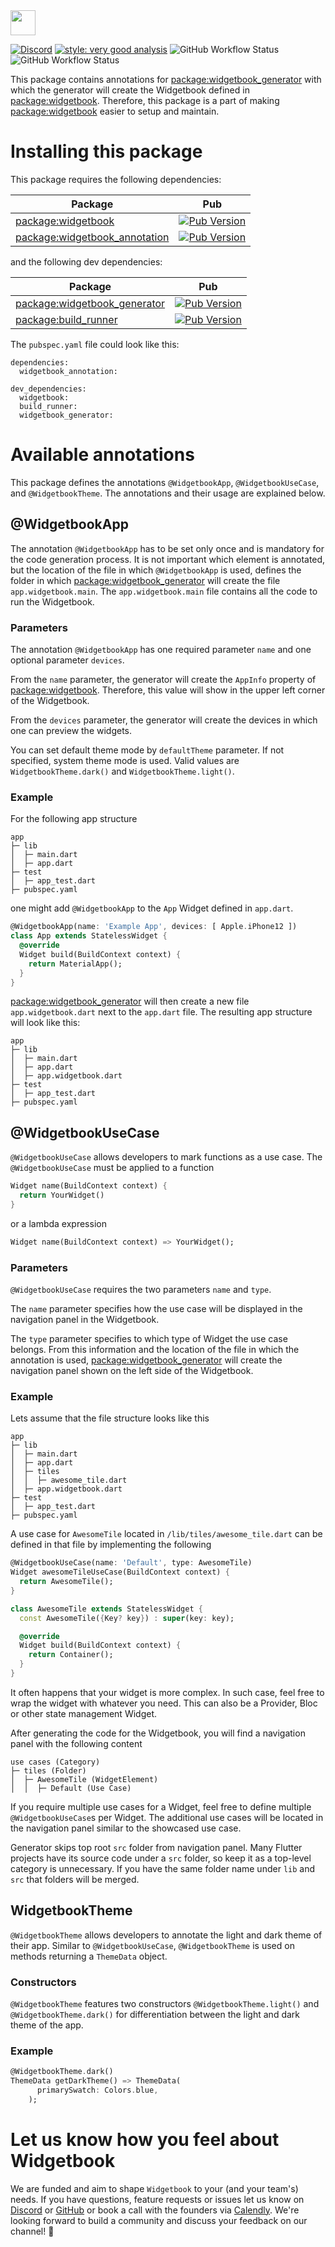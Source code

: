 <img height=40 src="https://raw.githubusercontent.com/widgetbook/widgetbook/2107e1afe2217e8ecde56c6ade1fd3706c3e6570/docs/assets/WidgetbookLogo.svg">

[![Discord](https://img.shields.io/discord/879618555560218625?color=blue&style=flat-square)](https://discord.com/invite/zT4AMStAJA)
[![style: very good analysis](https://img.shields.io/badge/style-very_good_analysis-B22C89.svg?style=flat-square)](https://pub.dev/packages/very_good_analysis) 
![GitHub Workflow Status](https://img.shields.io/github/workflow/status/widgetbook/widgetbook/ci?style=flat-square)
![GitHub Workflow Status](https://img.shields.io/github/workflow/status/widgetbook/widgetbook/ci?label=test&style=flat-square)


This package contains annotations for [package:widgetbook_generator](https://pub.dev/packages/widgetbook_generator) with which the generator will create the Widgetbook defined in [package:widgetbook](https://pub.dev/packages/widgetbook). Therefore, this package is a part of making [package:widgetbook](https://pub.dev/packages/widgetbook) easier to setup and maintain.

# Installing this package
This package requires the following dependencies: 

| Package           | Pub |
| ----------------- | --------------------------------- |
| [package:widgetbook](https://pub.dev/packages/widgetbook) | [![Pub Version](https://img.shields.io/pub/v/widgetbook?style=flat-square)](https://pub.dev/packages/widgetbook) |
| [package:widgetbook_annotation](https://pub.dev/packages/widgetbook_annotation) | [![Pub Version](https://img.shields.io/pub/v/widgetbook_annotation?style=flat-square)](https://pub.dev/packages/widgetbook_annotation) |

and the following dev dependencies:

| Package           | Pub |
| ----------------- | --------------------------------- |
| [package:widgetbook_generator](https://pub.dev/packages/widgetbook_generator) | [![Pub Version](https://img.shields.io/pub/v/widgetbook_generator?style=flat-square)](https://pub.dev/packages/widgetbook_generator) |
| [package:build_runner](https://pub.dev/packages/build_runner) | [![Pub Version](https://img.shields.io/pub/v/build_runner?style=flat-square)](https://pub.dev/packages/build_runner) |

The `pubspec.yaml` file could look like this:

```
dependencies:
  widgetbook_annotation:

dev_dependencies:
  widgetbook:
  build_runner:
  widgetbook_generator:
```

# Available annotations

This package defines the annotations `@WidgetbookApp`, `@WidgetbookUseCase`, and `@WidgetbookTheme`. The annotations and their usage are explained below.

## @WidgetbookApp

The annotation `@WidgetbookApp` has to be set only once and is mandatory for the code generation process. It is not important which element is annotated, but the location of the file in which `@WidgetbookApp` is used, defines the folder in which [package:widgetbook_generator](https://pub.dev/packages/widgetbook_generator) will create the file `app.widgetbook.main`. The `app.widgetbook.main` file contains all the code to run the Widgetbook. 

### Parameters

The annotation `@WidgetbookApp` has one required parameter `name` and one optional parameter `devices`.

From the `name` parameter, the generator will create the `AppInfo` property of [package:widgetbook](https://pub.dev/packages/widgetbook). Therefore, this value will show in the upper left corner of the Widgetbook. 

From the `devices` parameter, the generator will create the devices in which one can preview the widgets. 

You can set default theme mode by `defaultTheme` parameter. If not specified, system theme mode is used. 
Valid values are `WidgetbookTheme.dark()` and `WidgetbookTheme.light()`.

### Example

For the following app structure 

```
app
├─ lib
│  ├─ main.dart
│  ├─ app.dart
├─ test
│  ├─ app_test.dart
├─ pubspec.yaml
```

one might add `@WidgetbookApp` to the `App` Widget defined in `app.dart`.

```dart 
@WidgetbookApp(name: 'Example App', devices: [ Apple.iPhone12 ])
class App extends StatelessWidget {
  @override
  Widget build(BuildContext context) {
    return MaterialApp();
  }
}
```

[package:widgetbook_generator](https://pub.dev/packages/widgetbook_generator) will then create a new file `app.widgetbook.dart` next to the `app.dart` file. The resulting app structure will look like this:

```
app
├─ lib
│  ├─ main.dart
│  ├─ app.dart
│  ├─ app.widgetbook.dart
├─ test
│  ├─ app_test.dart
├─ pubspec.yaml
```

## @WidgetbookUseCase

`@WidgetbookUseCase` allows developers to mark functions as a use case. The `@WidgetbookUseCase` must be applied to a function 

```dart
Widget name(BuildContext context) {  
  return YourWidget()
}
``` 

or a lambda expression

```dart
Widget name(BuildContext context) => YourWidget();
``` 

### Parameters

`@WidgetbookUseCase` requires the two parameters `name` and `type`. 

The `name` parameter specifies how the use case will be displayed in the navigation panel in the Widgetbook.

The `type` parameter specifies to which type of Widget the use case belongs. From this information and the location of the file in which the annotation is used, [package:widgetbook_generator](https://pub.dev/packages/widgetbook_generator) will create the navigation panel shown on the left side of the Widgetbook.

### Example 

Lets assume that the file structure looks like this

```
app
├─ lib
│  ├─ main.dart
│  ├─ app.dart
│  ├─ tiles
│  │  ├─ awesome_tile.dart
│  ├─ app.widgetbook.dart
├─ test
│  ├─ app_test.dart
├─ pubspec.yaml
```

A use case for `AwesomeTile` located in `/lib/tiles/awesome_tile.dart` can be defined in that file by implementing the following

```dart 
@WidgetbookUseCase(name: 'Default', type: AwesomeTile)
Widget awesomeTileUseCase(BuildContext context) {
  return AwesomeTile();
}

class AwesomeTile extends StatelessWidget {
  const AwesomeTile({Key? key}) : super(key: key);

  @override
  Widget build(BuildContext context) {
    return Container();
  }
}
```

It often happens that your widget is more complex. In such case, feel free to wrap the widget with whatever you need. This can also be a Provider, Bloc or other state management Widget. 

After generating the code for the Widgetbook, you will find a navigation panel with the following content

```
use cases (Category)
├─ tiles (Folder)
│  ├─ AwesomeTile (WidgetElement)
│  │  ├─ Default (Use Case)
```

If you require multiple use cases for a Widget, feel free to define multiple `@WidgetbookUseCase`s per Widget. The additional use cases will be located in the navigation panel similar to the showcased use case. 

Generator skips top root `src` folder from navigation panel. Many Flutter projects have its source code under a `src` folder, so keep it as a top-level category is unnecessary. If you have the same folder name under `lib` and `src` that folders will be merged. 

## WidgetbookTheme

`@WidgetbookTheme` allows developers to annotate the light and dark theme of their app. Similar to `@WidgetbookUseCase`, `@WidgetbookTheme` is used on methods returning a `ThemeData` object. 

### Constructors

`@WidgetbookTheme` features two constructors `@WidgetbookTheme.light()` and `@WidgetbookTheme.dark()` for differentiation between the light and dark theme of the app. 

### Example

```dart
@WidgetbookTheme.dark()
ThemeData getDarkTheme() => ThemeData(
      primarySwatch: Colors.blue,
    );
```

# Let us know how you feel about Widgetbook

We are funded and aim to shape `Widgetbook` to your (and your team's) needs. If you have questions, feature requests or issues let us know on [Discord](https://discord.gg/zT4AMStAJA) or [GitHub](https://github.com/widgetbook/widgetbook) or book a call with the founders via [Calendly](https://calendly.com/widgetbook/call). We're looking forward to build a community and discuss your feedback on our channel! 💙
